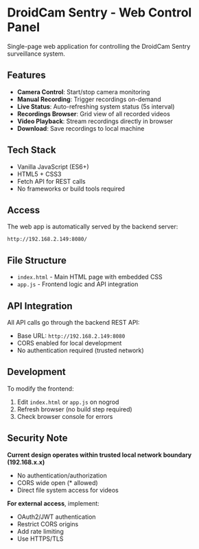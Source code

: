 # DroidCam Sentry - Web Control Panel

Single-page web application for controlling the DroidCam Sentry surveillance system.

## Features

- **Camera Control**: Start/stop camera monitoring
- **Manual Recording**: Trigger recordings on-demand
- **Live Status**: Auto-refreshing system status (5s interval)
- **Recordings Browser**: Grid view of all recorded videos
- **Video Playback**: Stream recordings directly in browser
- **Download**: Save recordings to local machine

## Tech Stack

- Vanilla JavaScript (ES6+)
- HTML5 + CSS3
- Fetch API for REST calls
- No frameworks or build tools required

## Access

The web app is automatically served by the backend server:

```
http://192.168.2.149:8080/
```

## File Structure

- `index.html` - Main HTML page with embedded CSS
- `app.js` - Frontend logic and API integration

## API Integration

All API calls go through the backend REST API:
- Base URL: `http://192.168.2.149:8080`
- CORS enabled for local development
- No authentication required (trusted network)

## Development

To modify the frontend:

1. Edit `index.html` or `app.js` on nogrod
2. Refresh browser (no build step required)
3. Check browser console for errors

## Security Note

**Current design operates within trusted local network boundary (192.168.x.x)**

- No authentication/authorization
- CORS wide open (* allowed)
- Direct file system access for videos

**For external access**, implement:
- OAuth2/JWT authentication
- Restrict CORS origins
- Add rate limiting
- Use HTTPS/TLS
